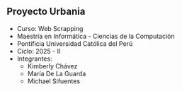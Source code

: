 ## Proyecto Urbania

- Curso: Web Scrapping
- Maestría en Informática - Ciencias de la Computación
- Pontificia Universidad Católica del Perú
- Ciclo: 2025 - II
- Integrantes:
    - Kimberly Chávez
    - María De La Guarda
    - Michael Sifuentes
